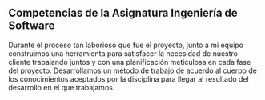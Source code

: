 ## Competencias de la Asignatura Ingeniería de Software


Durante el proceso tan laborioso que fue el proyecto, junto a mi equipo construimos una herramienta para satisfacer la necesidad de nuestro cliente
trabajando juntos y con una planificación meticulosa en cada fase del proyecto. Desarrollamos un método de trabajo de acuerdo al cuerpo
de los conocimientos aceptados por la disciplina para llegar al resultado del desarrollo en el que trabajamos.
